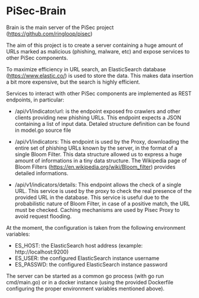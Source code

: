 # PiSec-Brain
Brain is the main server of the PiSec project (https://github.com/ringloop/pisec)

The aim of this project is to create a server containing a huge amount of URLs marked as malicious (phishing, malware, etc) and expose services to other PiSec components.

To maximize efficiency in URL search, an ElasticSearch database (https://www.elastic.co/) is used to store the data. This makes data insertion a bit more expensive, but the search is highly efficient. 

Services to interact with other PiSec components are implemented as REST endpoints, in particular:

- /api/v1/indicator/url: is the endpoint exposed fro crawlers and other clients providing new phishing URLs. This endpoint expects a JSON containing a list of input data. Detaled structure definition can be found in model.go source file

- /api/v1/indicators: This endpoint is used by the Proxy, downloading the entire set of phishing URLs known by the server, in the format of a single Bloom Filter. This data structure allowed us to express a huge amount of informations in a tiny data structure. The Wikipedia page of Bloom Filters (https://en.wikipedia.org/wiki/Bloom_filter) provides detailed informations.

- /api/v1/indicators/details: This endpoint allows the check of a single URL. This service is used by the proxy to check the real presence of the provided URL in the database. This service is useful due to the probabilistic nature of Bloom Filter, in case of a positive match, the URL must be checked. Caching mechanisms are used by Pisec Proxy to avoid request flooding.

At the moment, the configuration is taken from the following environment variables:
  - ES_HOST: the ElasticSearch host address (example: http://localhost:9200) 
  - ES_USER: the configured ElasticSearch instance username
  - ES_PASSWD: the configured ElasticSearch instance password

The server can be started as a common go process (with go run cmd/main.go) or in a docker instance (using the provided Dockerfile configuring the proper environment variables mentioned above). 



